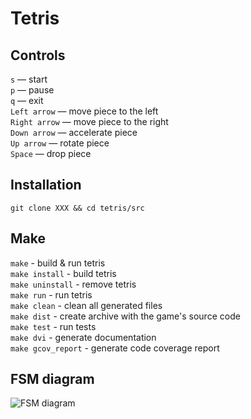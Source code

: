 # Tetris

## Controls
```s``` — start  
```p``` — pause  
```q``` — exit  
```Left arrow``` — move piece to the left  
```Right arrow``` — move piece to the right  
```Down arrow``` — accelerate piece  
```Up arrow``` — rotate piece  
```Space``` — drop piece  

## Installation

```git clone XXX && cd tetris/src```

## Make

```make``` - build & run tetris  
```make install``` - build tetris  
```make uninstall``` - remove tetris  
```make run``` - run tetris  
```make clean``` - clean all generated files  
```make dist``` - create archive with the game's source code  
```make test``` - run tests  
```make dvi``` - generate documentation  
```make gcov_report``` - generate code coverage report  

## FSM diagram 

![FSM diagram](tetris_fsm.png)
